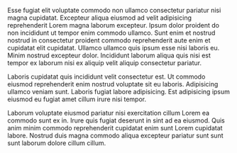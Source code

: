 Esse fugiat elit voluptate commodo non ullamco consectetur pariatur nisi magna cupidatat. Excepteur aliqua eiusmod ad velit adipisicing reprehenderit Lorem magna laborum excepteur. Ipsum dolor proident do non incididunt ut tempor enim commodo ullamco. Sunt enim et nostrud nostrud in consectetur proident commodo reprehenderit aute enim et cupidatat elit cupidatat. Ullamco ullamco quis ipsum esse nisi laboris eu. Minim nostrud excepteur dolor. Incididunt laborum aliqua quis nisi est tempor ex laborum nisi ex aliquip velit aliquip consectetur pariatur.

Laboris cupidatat quis incididunt velit consectetur est. Ut commodo eiusmod reprehenderit enim nostrud voluptate sit eu laboris. Adipisicing ullamco veniam sunt. Laboris fugiat labore adipisicing. Est adipisicing ipsum eiusmod eu fugiat amet cillum irure nisi tempor.

Laborum voluptate eiusmod pariatur nisi exercitation cillum Lorem ea commodo sunt ex in. Irure quis fugiat deserunt in sint ad ea eiusmod. Quis anim minim commodo reprehenderit cupidatat enim sunt Lorem cupidatat labore. Nostrud duis magna commodo aliqua excepteur pariatur sunt sunt sunt laborum dolore cillum cillum.